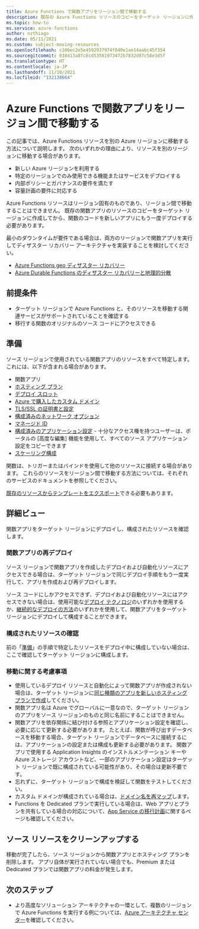 ```yaml
---
title: Azure Functions で関数アプリをリージョン間で移動する
description: 既存の Azure Functions リソースのコピーをターゲット リージョンに作成して、リージョン間で Azure Functions リソースを移動する方法について説明します。
ms.topic: how-to
ms.service: azure-functions
author: nzthiago
ms.date: 05/11/2021
ms.custom: subject-moving-resources
ms.openlocfilehash: c106ec2e5e4592937974f040e1ae14aabc45f354
ms.sourcegitcommit: 838413a8fc8cd53581973472b7832d87c58e3d5f
ms.translationtype: HT
ms.contentlocale: ja-JP
ms.lasthandoff: 11/10/2021
ms.locfileid: "132138664"
---
```

# <a name="move-your-function-app-between-regions-in-azure-functions"></a>Azure Functions で関数アプリをリージョン間で移動する

この記事では、Azure Functions リソースを別の Azure リージョンに移動する方法について説明します。 次のいずれかの理由により、リソースを別のリージョンに移動する場合があります。
 + 新しい Azure リージョンを利用する
 + 特定のリージョンでのみ使用できる機能またはサービスをデプロイする
 + 内部ポリシーとガバナンスの要件を満たす
 + 容量計画の要件に対応する

Azure Functions リソースはリージョン固有のものであり、リージョン間で移動することはできません。 既存の関数アプリのリソースのコピーをターゲット リージョンに作成してから、関数のコードを新しいアプリにもう一度デプロイする必要があります。

最小のダウンタイムが要件である場合は、両方のリージョンで関数アプリを実行してディザスター リカバリー アーキテクチャを実装することを検討してください。
+ [Azure Functions geo ディザスター リカバリー](functions-geo-disaster-recovery.md)
+ [Azure Durable Functions のディザスター リカバリーと地理的分散](durable/durable-functions-disaster-recovery-geo-distribution.md)

## <a name="prerequisites"></a>前提条件

+ ターゲット リージョンで Azure Functions と、そのリソースを移動する関連サービスがサポートされていることを確認する
+ 移行する関数のオリジナルのソース コードにアクセスできる

## <a name="prepare"></a>準備

ソース リージョンで使用されている関数アプリのリソースをすべて特定します。これには、以下が含まれる場合があります。

+ 関数アプリ
+ [ホスティング プラン](functions-scale.md#overview-of-plans)
+ [デプロイ スロット](functions-deployment-slots.md)
+ [Azure で購入したカスタム ドメイン](../app-service/manage-custom-dns-buy-domain.md)
+ [TLS/SSL の証明書と設定](../app-service/configure-ssl-certificate.md)
+ [構成済みのネットワーク オプション](functions-networking-options.md)
+ [マネージド ID](../app-service/overview-managed-identity.md)
+ [構成済みのアプリケーション設定](functions-how-to-use-azure-function-app-settings.md) - 十分なアクセス権を持つユーザーは、ポータルの [高度な編集] 機能を使用して、すべてのソース アプリケーション設定をコピーできます
+ [スケーリング構成](functions-scale.md#scale)

関数は、トリガーまたはバインドを使用して他のリソースに接続する場合があります。 これらのリソースをリージョン間で移動する方法については、それぞれのサービスのドキュメントを参照してください。

[既存のリソースからテンプレートをエクスポート](../azure-resource-manager/templates/export-template-portal.md)できる必要もあります。

## <a name="move"></a>詳細ビュー

関数アプリをターゲット リージョンにデプロイし、構成されたリソースを確認します。 

### <a name="redeploy-function-app"></a>関数アプリの再デプロイ

ソース リージョンで関数アプリを作成したデプロイおよび自動化リソースにアクセスできる場合は、ターゲット リージョンで同じデプロイ手順をもう一度実行して、アプリを作成および再デプロイします。 

ソース コードにしかアクセスできず、デプロイおよび自動化リソースにはアクセスできない場合は、使用可能な[デプロイ テクノロジ](functions-deployment-technologies.md)のいずれかを使用するか、[継続的なデプロイの方法](functions-continuous-deployment.md)のいずれかを使用して、関数アプリをターゲット リージョンにデプロイして構成することができます。

### <a name="review-configured-resources"></a>構成されたリソースの確認

前の「[準備](#prepare)」の手順で特定したリソースをデプロイ中に構成していない場合は、ここで確認してターゲット リージョンに構成します。

### <a name="move-considerations"></a>移動に関する考慮事項
+ 使用しているデプロイ リソースと自動化によって関数アプリが作成されない場合は、ターゲット リージョンに[同じ種類のアプリを新しいホスティング プランで作成](functions-scale.md#overview-of-plans)してください。
+ 関数アプリ名は Azure でグローバルに一意なので、ターゲット リージョンのアプリをソース リージョンのものと同じ名前にすることはできません。
+ 関数アプリを依存関係に結び付ける参照とアプリケーション設定を確認し、必要に応じて更新する必要があります。 たとえば、関数が呼び出すデータベースを移動する場合、ターゲット リージョンでデータベースに接続するには、アプリケーションの設定または構成も更新する必要があります。 関数アプリで使用する Application Insights のインストルメンテーション キーや Azure ストレージ アカウントなど、一部のアプリケーション設定はターゲット リージョンで既に構成されている可能性があり、その場合は更新不要です。
+ 忘れずに、ターゲット リージョンで構成を検証して関数をテストしてください。
+ カスタム ドメインが構成されている場合は、[ドメイン名を再マップ](../app-service/manage-custom-dns-migrate-domain.md#remap-the-active-dns-name)します。
+ Functions を Dedicated プランで実行している場合は、Web アプリとプランを共有している場合の対応について、[App Service の移行計画](../app-service/manage-move-across-regions.md)に関するページも確認してください。

## <a name="clean-up-source-resources"></a>ソース リソースをクリーンアップする

移動が完了したら、ソース リージョンから関数アプリとホスティング プランを削除します。 アプリ自体が実行されていない場合でも、Premium または Dedicated プランでは関数アプリの料金が発生します。

## <a name="next-steps"></a>次のステップ

+ より高度なソリューション アーキテクチャの一環として、複数のリージョンで Azure Functions を実行する例については、[Azure アーキテクチャ センター](/azure/architecture/browse/?expanded=azure&products=azure-functions)を確認してください。
